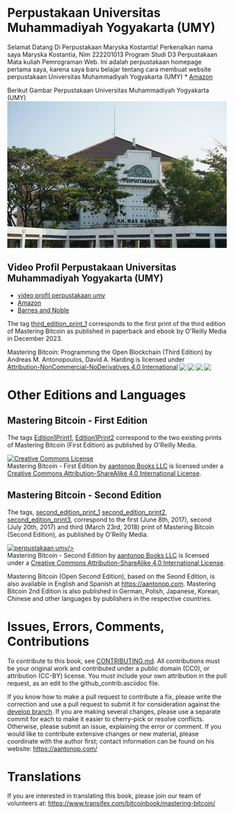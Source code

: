 
# Perpustakaan Universitas Muhammadiyah Yogyakarta (UMY)

Selamat Datang Di Perpustakaan Maryska Kostantia!
Perkenalkan nama saya Maryska Kostantia, Nim 222201013 Program Studi D3 Perpustakaan Mata kuliah Pemrograman Web. Ini adalah perpustakaan homepage pertama saya, karena saya baru belajar tentang cara membuat website perpustakaan Universitas Muhammadiyah Yogyakarta (UMY) * [Amazon](https://library.umy.ac.id/)

<p>Berikut Gambar Perpustakaan Universitas Muhammadiyah Yogyakarta (UMY)
       <img src="images.jpeg"/>
              
## Video Profil Perpustakaan Universitas Muhammadiyah Yogyakarta (UMY)

* [video profil perpustakaan umy](https://youtu.be/UnKv-MU1vUk)
* [Amazon](https://library.umy.ac.id/)
* [Barnes and Noble](https://www.barnesandnoble.com/w/mastering-bitcoin-andreas-m-antonopoulos/1126323222?ean=9781098150051)

The tag [third_edition_print_1](https://github.com/bitcoinbook/bitcoinbook/releases/tag/third_edition_print1) corresponds to the first print of the third edition of Mastering Bitcoin as published in paperback and ebook by O'Reilly Media in December 2023.

 <p xmlns:cc="http://creativecommons.org/ns#" xmlns:dct="http://purl.org/dc/terms/"><span property="dct:title">Mastering Bitcoin: Programming the Open Blockchain (Third Edition)</span> by <span property="cc:attributionName">Andreas M. Antonopoulos, David A. Harding</span> is licensed under <a href="http://creativecommons.org/licenses/by-nc-nd/4.0/" target="_blank" rel="license noopener noreferrer" style="display:inline-block;">Attribution-NonCommercial-NoDerivatives 4.0 International<img style="height:22px!important;margin-left:3px;vertical-align:text-bottom;" src="https://mirrors.creativecommons.org/presskit/icons/cc.svg"><img style="height:22px!important;margin-left:3px;vertical-align:text-bottom;" src="https://mirrors.creativecommons.org/presskit/icons/by.svg"><img style="height:22px!important;margin-left:3px;vertical-align:text-bottom;" src="https://mirrors.creativecommons.org/presskit/icons/nc.svg"><img style="height:22px!important;margin-left:3px;vertical-align:text-bottom;" src="https://mirrors.creativecommons.org/presskit/icons/nd.svg"></a></p> 

# Other Editions and Languages

## Mastering Bitcoin - First Edition

The tags [Edition1Print1](https://github.com/bitcoinbook/bitcoinbook/releases/tag/Edition1Print1), [Edition1Print2](https://github.com/bitcoinbook/bitcoinbook/releases/tag/Edition1Print2) correspond to the two existing prints of Mastering Bitcoin (First Edition) as published by O'Reilly Media.

<a rel="license" href="https://creativecommons.org/licenses/by-sa/4.0/"><img alt="Creative Commons License" style="border-width:0" src="https://i.creativecommons.org/l/by-sa/4.0/88x31.png" /></a><br /><span xmlns:dct="https://purl.org/dc/terms/" href="https://purl.org/dc/dcmitype/Text" property="dct:title" rel="dct:type">Mastering Bitcoin - First Edition</span> by <a xmlns:cc="https://creativecommons.org/ns#" href="https://aantonop.com/books" property="cc:attributionName" rel="cc:attributionURL">aantonop Books LLC</a> is licensed under a <a rel="license" href="https://creativecommons.org/licenses/by-sa/4.0/">Creative Commons Attribution-ShareAlike 4.0 International License</a>.

## Mastering Bitcoin - Second Edition

The tags, [second_edition_print_1](https://github.com/bitcoinbook/bitcoinbook/releases/tag/second_edition_print_1)  [second_edition_print2](https://github.com/bitcoinbook/bitcoinbook/releases/tag/second_edition_print2),  [second_edition_print3](https://github.com/bitcoinbook/bitcoinbook/releases/tag/second_edition_print3), correspond to the first (June 8th, 2017), second (July 20th, 2017) and third (March  23rd, 2018) print of Mastering Bitcoin (Second Edition), as published by O'Reilly Media.

<a rel="license" href="https://creativecommons.org/licenses/by-sa/4.0/"><img alt="perpustakaan umy" widht="678" height="452"/>/></a><br /><span xmlns:dct="https://purl.org/dc/terms/" href="https://purl.org/dc/dcmitype/Text" property="dct:title" rel="dct:type">Mastering Bitcoin - Second Edition</span> by <a xmlns:cc="https://creativecommons.org/ns#" href="https://aantonop.com/books" property="cc:attributionName" rel="cc:attributionURL">aantonop Books LLC</a> is licensed under a <a rel="license" href="https://creativecommons.org/licenses/by-sa/4.0/">Creative Commons Attribution-ShareAlike 4.0 International License</a>.

Mastering Bitcoin (Open Second Edition), based on the Seond Edition, is also available in English and Spanish at https://aantonop.com. Mastering Bitcoin 2nd Edition is also published in German, Polish, Japanese, Korean, Chinese and other languages by publishers in the respective countries.

# Issues, Errors, Comments, Contributions

To contribute to this book, see [CONTRIBUTING.md](CONTRIBUTING.md). All contributions must be your original work and contributed under a public domain (CC0), or attribution (CC-BY) license. You must include your own attribution in the pull request, as an edit to the github_contrib.asciidoc file. 

If you know how to make a pull request to contribute a fix, please write the correction and use a pull request to submit it for consideration against the [develop branch](https://github.com/bitcoinbook/bitcoinbook/tree/develop). If you are making several changes, please use a separate commit for each to make it easier to cherry-pick or resolve conflicts. Otherwise, please submit an issue, explaining the error or comment. If you would like to contribute extensive changes or new material, please coordinate with the author first; contact information can be found on his website: https://aantonop.com/

# Translations

If you are interested in translating this book, please join our team of volunteers at: https://www.transifex.com/bitcoinbook/mastering-bitcoin/
